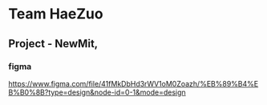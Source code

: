 # Team HaeZuo

## Project - NewMit, 

### figma
https://www.figma.com/file/41fMkDbHd3rWV1oM0Zoazh/%EB%89%B4%EB%B0%8B?type=design&node-id=0-1&mode=design
